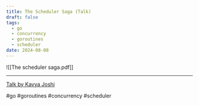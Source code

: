 ```yaml
---
title: The Scheduler Saga (Talk)
draft: false
tags:
  - go
  - concurrency
  - goroutines
  - scheduler
date: 2024-08-08
---
```


![[The scheduler saga.pdf]]

---

[Talk by Kavya Joshi](https://www.youtube.com/watch?v=YHRO5WQGh0k)

#go #goroutines #concurrency #scheduler
